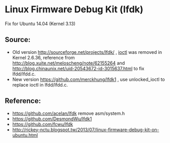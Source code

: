 # Linux Firmware Debug Kit (lfdk)

Fix for Ubuntu 14.04 (Kernel 3.13)


## Source:
* Old version <http://sourceforge.net/projects/lfdk/> ,  [ioctl](https://git.kernel.org/cgit/linux/kernel/git/torvalds/linux.git/commit/?id=b19dd42faf413b4705d4adb38521e82d73fa4249 "Kernel 2.6.36") was removed in Kernel 2.6.36, reference from <http://blog.xuite.net/meloscheng/note/62155264> and <http://blog.chinaunix.net/uid-20543672-id-3015637.html> to fix lfdd/lfdd.c.
* New version <https://github.com/merckhung/lfdk1> , use unlocked_ioctl to replace ioctl in lfdd/lfdd.c.


## Reference:
* <https://github.com/acelan/lfdk> remove asm/system.h
* <https://github.com/DesmondWu/lfdk1>
* <https://github.com/fcwu/lfdk>
* <http://rickey-nctu.blogspot.tw/2013/07/linux-firmware-debug-kit-on-ubuntu.html>
